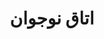 ---
type: category
category: child/teen
name: teen
title: اتاق نوجوان
description: به اتاق نوجوان کلبه خوش‌ آمدید. مطالب این اتاق کمک می‌کنه که با احساساتتون بیشتر آشنا بشید و برای دغدغه‌ها و نگرانی‌هایی که دارید پاسخ‌هایی بگیرید که یک مشاور پیشنهاد می‌کنه.
order: 20
---